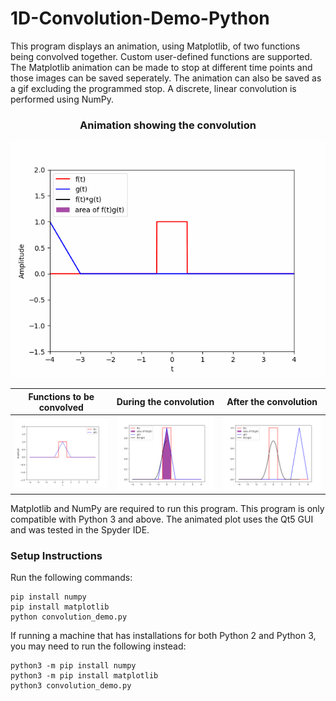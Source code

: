 # 1D-Convolution-Demo-Python

This program displays an animation, using Matplotlib, of two functions being convolved together. Custom user-defined functions are supported. The Matplotlib animation can be made to stop at different time points and those images can be saved seperately. The animation can also be saved as a gif excluding the programmed stop. A discrete, linear convolution is performed using NumPy.
<h3 align="center">
Animation showing the convolution
</h3>
<p align="center">
  <img src="https://github.com/Tristhal/1D-Convolution-Demo-Python/blob/master/images/animation.gif">
</p>

 | Functions to be convolved | During the convolution | After the convolution |
| --- | --- | --- |
| <img src="https://github.com/Tristhal/1D-Convolution-Demo-Python/blob/master/images/Figure_1.png"> | <img src="https://github.com/Tristhal/1D-Convolution-Demo-Python/blob/master/images/Figure_2.png"> | <img src="https://github.com/Tristhal/1D-Convolution-Demo-Python/blob/master/images/Figure_3.png"> |

Matplotlib and NumPy are required to run this program. This program is only compatible with Python 3 and above. The animated plot uses the Qt5 GUI and was tested in the Spyder IDE.

### Setup Instructions

Run the following commands:
```
pip install numpy
pip install matplotlib
python convolution_demo.py
```

If running a machine that has installations for both Python 2 and Python 3, you may need to run the following instead:
```
python3 -m pip install numpy
python3 -m pip install matplotlib
python3 convolution_demo.py
```



